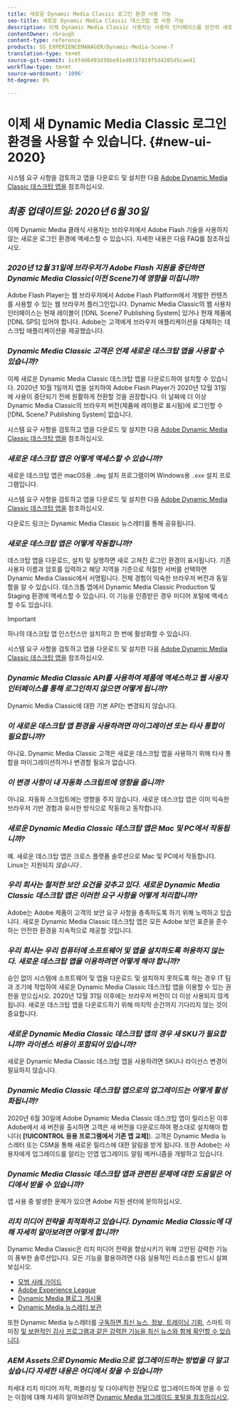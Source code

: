 ```yaml
---
title: 새로운 Dynamic Media Classic 로그인 환경 사용 가능
seo-title: 새로운 Dynamic Media Classic 데스크탑 앱 사용 가능
description: 이제 Dynamic Media Classic 사용자는 사용자 인터페이스를 완전히 새로 고칠 수 있습니다. 이 경험은 중요한 리소스에 대한 링크가 포함된 업데이트된 로그인을 제공하며 이 업데이트는 더 이상 브라우저의 Adobe Flash 기술에 의존하지 않습니다.
contentOwner: rbrough
content-type: reference
products: SG_EXPERIENCEMANAGER/Dynamic-Media-Scene-7
translation-type: tm+mt
source-git-commit: 1c4fdd6493d36be91ed015f019f5d4205d5cae41
workflow-type: tm+mt
source-wordcount: '1096'
ht-degree: 0%

---
```



# 이제 새 Dynamic Media Classic 로그인 환경을 사용할 수 있습니다. {#new-ui-2020}

시스템 요구 사항을 검토하고 앱을 다운로드 및 설치한 다음 [Adobe Dynamic Media Classic 데스크탑 앱을](/help/dynamic-media-classic-desktop-app.md) 참조하십시오.

## _최종 업데이트일: 2020년 6월 30일_

이제 Dynamic Media 클래식 사용자는 브라우저에서 Adobe Flash 기술을 사용하지 않는 새로운 로그인 환경에 액세스할 수 있습니다. 자세한 내용은 다음 FAQ를 참조하십시오.

### **_2020년 12월 31일에 브라우저가 Adobe Flash 지원을 중단하면 Dynamic Media Classic(이전 Scene7)에 영향을 미칩니까?_**

Adobe Flash Player는 웹 브라우저에서 Adobe Flash Platform에서 개발한 컨텐츠를 사용할 수 있는 웹 브라우저 플러그인입니다. Dynamic Media Classic의 웹 사용자 인터페이스는 현재 레이블이 [!DNL Scene7 Publishing System] 있거나 현재 제품에 [!DNL SPS] 있어야 합니다. Adobe는 고객에게 브라우저 애플리케이션을 대체하는 데스크탑 애플리케이션을 제공했습니다.

### **_Dynamic Media Classic 고객은 언제 새로운 데스크탑 앱을 사용할 수 있습니까?_**

이제 새로운 Dynamic Media Classic 데스크탑 앱을 다운로드하여 설치할 수 있습니다. 2020년 10월 1일까지 앱을 설치하여 Adobe Flash Player가 2020년 12월 31일에 사용이 중단되기 전에 원활하게 전환할 것을 권장합니다.  이 날짜에 더 이상 Dynamic Media Classic의 브라우저 버전(제품에 레이블로 표시됨)에 로그인할 수 [!DNL Scene7 Publishing System] 없습니다.

시스템 요구 사항을 검토하고 앱을 다운로드 및 설치한 다음 [Adobe Dynamic Media Classic 데스크탑 앱을](/help/dynamic-media-classic-desktop-app.md) 참조하십시오.

### **_새로운 데스크탑 앱은 어떻게 액세스할 수 있습니까?_**

새로운 데스크탑 앱은 macOS용 `.dmg` 설치 프로그램이며 Windows용 `.exe` 설치 프로그램입니다.

시스템 요구 사항을 검토하고 앱을 다운로드 및 설치한 다음 [Adobe Dynamic Media Classic 데스크탑 앱을](/help/dynamic-media-classic-desktop-app.md) 참조하십시오.

다운로드 링크는 Dynamic Media Classic 뉴스레터를 통해 공유됩니다.

### **_새로운 데스크탑 앱은 어떻게 작동합니까?_**

데스크탑 앱을 다운로드, 설치 및 실행하면 새로 고쳐진 로그인 환경이 표시됩니다. 기존 사용자 이름과 암호를 입력하고 해당 지역을 기준으로 적절한 서버를 선택하면 Dynamic Media Classic에서 서명됩니다. 전체 경험이 익숙한 브라우저 버전과 동일함을 알 수 있습니다. 데스크톱 앱에서 Dynamic Media Classic Production 및 Staging 환경에 액세스할 수 있습니다. 이 기능을 인증받은 경우 미디어 포털에 액세스할 수도 있습니다.

>[!IMPORTANT]
>
>하나의 데스크탑 앱 인스턴스만 설치하고 한 번에 활성화할 수 있습니다.

시스템 요구 사항을 검토하고 앱을 다운로드 및 설치한 다음 [Adobe Dynamic Media Classic 데스크탑 앱을](/help/dynamic-media-classic-desktop-app.md) 참조하십시오.

### **_Dynamic Media Classic API를 사용하여 제품에 액세스하고 웹 사용자 인터페이스를 통해 로그인하지 않으면 어떻게 됩니까?_**

Dynamic Media Classic에 대한 기본 API는 변경되지 않습니다.

### **_이 새로운 데스크탑 앱 환경을 사용하려면 마이그레이션 또는 타사 통합이 필요합니까?_**

아니요. Dynamic Media Classic 고객은 새로운 데스크탑 앱을 사용하기 위해 타사 통합을 마이그레이션하거나 변경할 필요가 없습니다.

### **_이 변경 사항이 내 자동화 스크립트에 영향을 줍니까?_**

아니요. 자동화 스크립트에는 영향을 주지 않습니다. 새로운 데스크탑 앱은 이미 익숙한 브라우저 기반 경험과 유사한 방식으로 작동하고 동작합니다.

### **_새로운 Dynamic Media Classic 데스크탑 앱은 Mac 및 PC에서 작동됩니까?_**

예. 새로운 데스크탑 앱은 크로스 플랫폼 솔루션으로 Mac 및 PC에서 작동합니다. Linux는 지원되지 *않습니다* .

### **_우리 회사는 철저한 보안 요건을 갖추고 있다. 새로운 Dynamic Media Classic 데스크탑 앱은 이러한 요구 사항을 어떻게 처리합니까?_**

Adobe는 Adobe 제품이 고객의 보안 요구 사항을 충족하도록 하기 위해 노력하고 있습니다. 새로운 Dynamic Media Classic 데스크탑 앱은 모든 Adobe 보안 표준을 준수하는 안전한 환경을 지속적으로 제공할 것입니다.

### **_우리 회사는 우리 컴퓨터에 소프트웨어 및 앱을 설치하도록 허용하지 않는다. 새로운 데스크탑 앱을 이용하려면 어떻게 해야 합니까?_**

승인 없이 시스템에 소프트웨어 및 앱을 다운로드 및 설치하지 못하도록 하는 경우 IT 팀과 조기에 작업하여 새로운 Dynamic Media Classic 데스크탑 앱을 이용할 수 있는 권한을 얻으십시오. 2020년 12월 31일 이후에는 브라우저 버전이 더 이상 사용되지 않게 됩니다. 새로운 데스크탑 앱을 다운로드하기 위해 마지막 순간까지 기다리지 않는 것이 중요합니다.

### **_새로운 Dynamic Media Classic 데스크탑 앱의 경우 새 SKU가 필요합니까? 라이센스 비용이 포함되어 있습니까?_**

새로운 Dynamic Media Classic 데스크탑 앱을 사용하려면 SKU나 라이선스 변경이 필요하지 않습니다.

### **_Dynamic Media Classic 데스크탑 앱으로의 업그레이드는 어떻게 활성화됩니까?_**

2020년 6월 30일에 Adobe Dynamic Media Classic 데스크탑 앱이 릴리스된 이후 Adobe에서 새 버전을 출시하면 고객은 새 버전을 다운로드하여 평소대로 설치해야 합니다( **[!UICONTROL 응용 프로그램에서 기존 앱 교체]**). 고객은 Dynamic Media 뉴스레터 또는 CSM을 통해 새로운 릴리스에 대한 알림을 받게 됩니다. 또한 Adobe는 사용자에게 업그레이드를 알리는 인앱 업그레이드 알림 메커니즘을 개발하고 있습니다.

### **_Dynamic Media Classic 데스크탑 앱과 관련된 문제에 대한 도움말은 어디에서 받을 수 있습니까?_**

앱 사용 중 발생한 문제가 있으면 Adobe 지원 센터에 문의하십시오.

### **_리치 미디어 전략을 최적화하고 있습니다. Dynamic Media Classic에 대해 자세히 알아보려면 어떻게 합니까?_**

Dynamic Media Classic은 리치 미디어 전략을 향상시키기 위해 고안된 강력한 기능이 풍부한 솔루션입니다. 모든 기능을 활용하려면 다음 실용적인 리소스를 반드시 살펴보십시오.

* [모범 사례 가이드](https://www.adobe.com/content/dam/www/us/en/marketing/experience-manager-assets/dynamic-media/adobe-dynamic-media-classic-best-practices-guide.pdf)
* [Adobe Experience League](https://guided.adobe.com/#recommended/solutions/experience-manager)
* [Dynamic Media 블로그 게시물](https://theblog.adobe.com/tag/dynamic-media/)
* [Dynamic Media 뉴스레터 보관](https://docs.adobe.com/content/help/en/dynamic-media-classic/using/dynamic-media-newsletter.html)

또한 Dynamic Media 뉴스레터를 [구독하면 최신 뉴스, 정보, 트레이닝 기회,](https://www.adobe.com/subscription/dynamic-media-newsletter.html) 스마트 이미징 [및 보완적인 감사 프로그램과 같은 강력한 기능을 최신 뉴스와 함께 확인할 수 있습니다](https://helpx.adobe.com/experience-manager/6-3/assets/using/imaging-faq.html).

### **_AEM Assets으로 Dynamic Media으로 업그레이드하는 방법을 더 알고 싶습니다 자세한 내용은 어디에서 찾을 수 있습니까?_**

차세대 리치 미디어 저작, 퍼블리싱 및 다이내믹한 전달으로 업그레이드하여 얻을 수 있는 이점에 대해 자세히 알아보려면 [Dynamic Media 업그레이드 포털을 참조하십시오](http://exploreadobe.com/dynamic-media-upgrade/).


